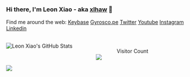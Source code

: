 ### Hi there, I'm Leon Xiao - aka [xlhaw] 👋

Find me around the web:
[Keybase](http://keybase.io/xlhaw)
[Gyrosco.pe](https://me.xlhaw.com)
[Twitter](https://twitter.com/xlhaw)
[Youtube](https://youtube.com/xlhaw)
[Instagram](https://instagram.com/xlhaw)
[Linkedin](https://linkedin.com/in/xlhaw)


<br/> 
  <img align="left" alt="Leon Xiao's GitHub Stats" src="https://github-readme-stats.vercel.app/api?username=xlhaw&count_private=true" />
  

<p align="center"> 
  Visitor Count<br>
<img src="https://profile-counter.glitch.me/xlhaw/count.svg" />
</p>

![](https://activity-graph.herokuapp.com/graph?username=xlhaw&theme=react-dark)


[xlhaw]: https://www.xlhaw.com
